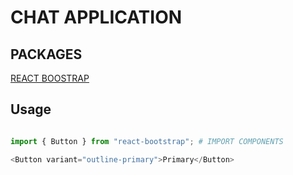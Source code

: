 # CHAT APPLICATION

## PACKAGES

[REACT BOOSTRAP](https://react-bootstrap.netlify.app/components)

## Usage

```python

import { Button } from "react-bootstrap"; # IMPORT COMPONENTS

<Button variant="outline-primary">Primary</Button>

```
